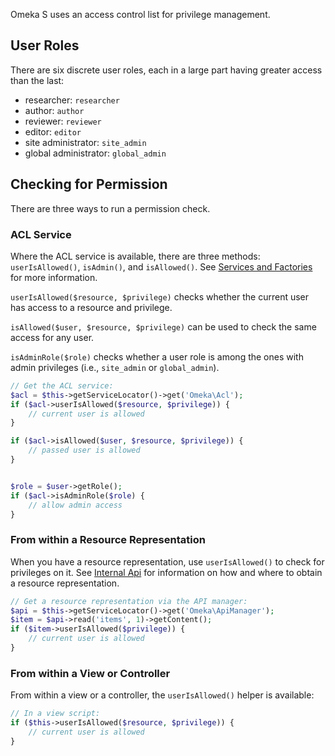 Omeka S uses an access control list for privilege management.

## User Roles

There are six discrete user roles, each in a large part having greater access than the last:

* researcher: `researcher`
* author: `author`
* reviewer: `reviewer`
* editor: `editor`
* site administrator: `site_admin`
* global administrator: `global_admin`

## Checking for Permission

There are three ways to run a permission check. 

### ACL Service
Where the ACL service is available, there are three methods: `userIsAllowed()`, `isAdmin()`, and `isAllowed()`. See [Services and Factories](services_and_factories.md) for more information.

`userIsAllowed($resource, $privilege)` checks whether the current user has access to a resource and privilege.

`isAllowed($user, $resource, $privilege)` can be used to check the same access for any user.

`isAdminRole($role)` checks whether a user role is among the ones with admin privileges (i.e., `site_admin` or `global_admin`).

```php
// Get the ACL service:
$acl = $this->getServiceLocator()->get('Omeka\Acl');
if ($acl->userIsAllowed($resource, $privilege)) {
    // current user is allowed
}

if ($acl->isAllowed($user, $resource, $privilege)) {
    // passed user is allowed
}


$role = $user->getRole();
if ($acl->isAdminRole($role) {
    // allow admin access
}

```

### From within a Resource Representation

When you have a resource representation, use `userIsAllowed()` to check for privileges on it. See [Internal Api](internal_api.md) for information on how and where to obtain a resource representation.

```php
// Get a resource representation via the API manager:
$api = $this->getServiceLocator()->get('Omeka\ApiManager');
$item = $api->read('items', 1)->getContent();
if ($item->userIsAllowed($privilege)) {
    // current user is allowed
}
```

### From within a View or Controller

From within a view or a controller, the `userIsAllowed()` helper is available:

```php
// In a view script:
if ($this->userIsAllowed($resource, $privilege)) {
    // current user is allowed
}
```
